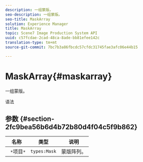 ```yaml
---
description: 一组蒙版。
seo-description: 一组蒙版。
seo-title: MaskArray
solution: Experience Manager
title: MaskArray
topic: Scene7 Image Production System API
uuid: c57fcdae-2cad-48ca-8ade-bb81efee142c
translation-type: tm+mt
source-git-commit: 7bc7b3a86fbcdc57cfdc31745fae3afc06e44b15

---
```



# MaskArray{#maskarray}

一组蒙版。

语法

## 参数 {#section-2fc9bea56b6d4b72b80d4f04c5f9b862}

| 名称 | 类型 | 说明 |
|---|---|---|
| ` *`项目`*` | `types:Mask` | 蒙版阵列。 |

